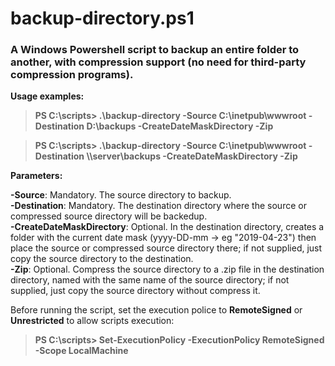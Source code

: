 # backup-directory.ps1
### A Windows Powershell script to backup an entire folder to another, with compression support (no need for third-party compression programs).

**Usage examples:**
>**PS C:\scripts\> .\backup-directory -Source C:\inetpub\wwwroot -Destination D:\backups -CreateDateMaskDirectory -Zip**  

>**PS C:\scripts\> .\backup-directory -Source C:\inetpub\wwwroot -Destination \\\\server\backups -CreateDateMaskDirectory -Zip**

**Parameters:**

**-Source**: Mandatory. The source directory to backup.  
**-Destination**: Mandatory. The destination directory where the source or compressed source directory will be backedup.  
**-CreateDateMaskDirectory**: Optional. In the destination directory, creates a folder with the current date mask (yyyy-DD-mm -> eg "2019-04-23") then place the source or compressed source directory there; if not supplied, just copy the source directory to the destination.  
**-Zip**: Optional. Compress the source directory to a .zip file in the destination directory, named with the same name of the source directory; if not supplied, just copy the source directory without compress it.

Before running the script, set the execution police to **RemoteSigned** or **Unrestricted** to allow scripts execution:  
>**PS C:\scripts\> Set-ExecutionPolicy -ExecutionPolicy RemoteSigned -Scope LocalMachine**
